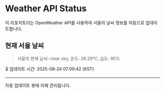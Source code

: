 
# Weather API Status

이 리포지토리는 OpenWeather API를 사용하여 서울의 날씨 정보를 자동으로 업데이트합니다.

## 현재 서울 날씨
> 서울의 현재 날씨: clear sky, 온도: 26.29°C, 습도: 95%

⏳ 업데이트 시간: 2025-08-24 07:09:42 (KST)

---
자동 업데이트 봇에 의해 관리됩니다.
